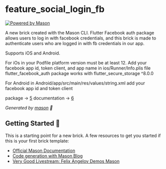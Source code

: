 # feature_social_login_fb

[![Powered by Mason](https://img.shields.io/endpoint?url=https%3A%2F%2Ftinyurl.com%2Fmason-badge)](https://github.com/felangel/mason)

A new brick created with the Mason CLI.
Flutter Facebook auth package allows users to log in with facebook credentials,
and this brick is made to authenticate users who are logged in with fb credentials in our app. 

Supports iOS and Android.

For iOs in your Podfile platform version must be at least 12.
Add your facebook app id, token client, and app name in ios/Runner/Info.plis file
flutter_facebook_auth package works with flutter_secure_storage ^8.0.0

For Android in Android/app/src/main/res/values/string.xml add your facebook app id and token client

package -> [5]
documentation -> [6]

_Generated by [mason][1] 🧱_

## Getting Started 🚀

This is a starting point for a new brick.
A few resources to get you started if this is your first brick template:

- [Official Mason Documentation][2]
- [Code generation with Mason Blog][3]
- [Very Good Livestream: Felix Angelov Demos Mason][4]

[1]: https://github.com/felangel/mason
[2]: https://github.com/felangel/mason/tree/master/packages/mason_cli#readme
[3]: https://verygood.ventures/blog/code-generation-with-mason
[4]: https://youtu.be/G4PTjA6tpTU
[5]: https://pub.dev/packages/flutter_facebook_auth
[6]: https://facebook.meedu.app/docs/5.x.x/intro